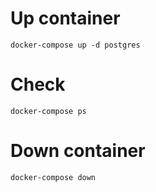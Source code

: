 # Up container

```
docker-compose up -d postgres
```

# Check

```
docker-compose ps
```

# Down container

```
docker-compose down
```
